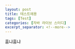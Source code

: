 ```yaml
---
layout: post
title: 테스트에용
tags: [Test]
categories: [자바 라이브 스터디]
excerpt_separator: <!--more-->
---
```

훔냐훔냐
